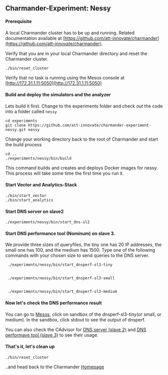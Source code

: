 Charmander-Experiment: Nessy
----------------------------

#### Prerequisite
A local Charmander cluster has to be up and running.
Related documentation available at [https://github.com/att-innovate/charmander](https://github.com/att-innovate/charmander).

Verify that you are in your local Charmander directory and reset the Charmander cluster.

    ./bin/reset_cluster

Verify that no task is running using the Mesos console at [http://172.31.1.11:5050](http://172.31.1.11:5050)

#### Build and deploy the simulators and the analyzer

Lets build it first. Change to the experiments folder and check out the code into a folder called `nessy`

    cd experiments
    git clone https://github.com/att-innovate/charmander-experiment-nessy.git nessy

Change your working directory back to the root of Charmander and start the build process

    cd ..
    ./experiments/nessy/bin/build

This command builds and creates and deploys Docker images for nessy.
This process will take some time the first time you run it.


#### Start Vector and Analytics-Stack

    ./bin/start_vector
    ./bin/start_analytics

#### Start DNS server on slave2

    ./experiments/nessy/bin/start_dns-sl2


#### Start DNS performance tool (Nominum) on slave 3. 
We provide three sizes of queryfiles, the tiny one has 20 IP addresses, the small one has 100, and the medium has 1500. Type one of the following commands with your chosen size to send queries to the DNS server. 

	
	 ./experiments/nessy/bin/start_dnsperf-sl3-tiny

    
     ./experiments/nessy/bin/start_dnsperf-sl3-small


     ./experiments/nessy/bin/start_dnsperf-sl3-medium

#### Now let's check the DNS performance result
You can go to [Mesos](http://172.31.1.11:5050/#/), click on sandbox of the dnsperf-sl3-tiny(or small, or medium). In the sandbox, click stdout to see the output of dnsperf.

You can also check the CAdvisor for [DNS server (slave 2)](http://slave2:31500/containers/)  and [DNS performave tool (slave 3)](http://slave3:31500/containers/) to see their usage. 

#### That's it, let's clean up

    ./bin/reset_cluster

..and head back to the Charmander [Homepage](https://github.com/att-innovate/charmander/)
